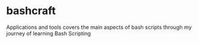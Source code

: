# bashcraft
Applications and tools covers the main aspects of bash scripts through my journey of learning Bash Scripting
